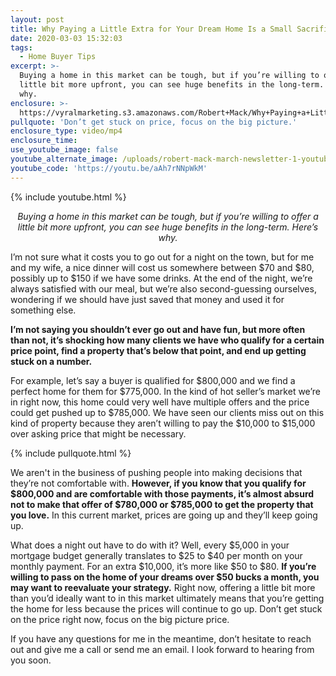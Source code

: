 ```yaml
---
layout: post
title: Why Paying a Little Extra for Your Dream Home Is a Small Sacrifice
date: 2020-03-03 15:32:03
tags:
  - Home Buyer Tips
excerpt: >-
  Buying a home in this market can be tough, but if you’re willing to offer a
  little bit more upfront, you can see huge benefits in the long-term. Here’s
  why.
enclosure: >-
  https://vyralmarketing.s3.amazonaws.com/Robert+Mack/Why+Paying+a+Little+Extra+for+Your+Dream+Home+Is+a+Small+Sacrifice.mp4
pullquote: 'Don’t get stuck on price, focus on the big picture.'
enclosure_type: video/mp4
enclosure_time:
use_youtube_image: false
youtube_alternate_image: /uploads/robert-mack-march-newsletter-1-youtube.jpg
youtube_code: 'https://youtu.be/aAh7rNNpWkM'
---
```


{% include youtube.html %}

<p style="text-align: center;"><em>Buying a home in this market can be tough, but if you’re willing to offer a little bit more upfront, you can see huge benefits in the long-term. Here’s why.</em></p>

I’m not sure what it costs you to go out for a night on the town, but for me and my wife, a nice dinner will cost us somewhere between $70 and $80, possibly up to $150 if we have some drinks. At the end of the night, we’re always satisfied with our meal, but we’re also second-guessing ourselves, wondering if we should have just saved that money and used it for something else.

**I’m not saying you shouldn’t ever go out and have fun, but more often than not, it’s shocking how many clients we have who qualify for a certain price point, find a property that’s below that point, and end up getting stuck on a number.**

For example, let’s say a buyer is qualified for $800,000 and we find a perfect home for them for $775,000. In the kind of hot seller’s market we’re in right now, this home could very well have multiple offers and the price could get pushed up to $785,000. We have seen our clients miss out on this kind of property because they aren’t willing to pay the $10,000 to $15,000 over asking price that might be necessary.&nbsp;

{% include pullquote.html %}

We aren't in the business of pushing people into making decisions that they’re not comfortable with. **However, if you know that you qualify for $800,000 and are comfortable with those payments, it’s almost absurd not to make that offer of $780,000 or $785,000 to get the property that you love.** In this current market, prices are going up and they’ll keep going up.

What does a night out have to do with it? Well, every $5,000 in your mortgage budget generally translates to $25 to $40 per month on your monthly payment. For an extra $10,000, it’s more like $50 to $80. **If you’re willing to pass on the home of your dreams over $50 bucks a month, you may want to reevaluate your strategy.** Right now, offering a little bit more than you’d ideally want to in this market ultimately means that you’re getting the home for less because the prices will continue to go up. Don’t get stuck on the price right now, focus on the big picture price.&nbsp;

If you have any questions for me in the meantime, don’t hesitate to reach out and give me a call or send me an email. I look forward to hearing from you soon.